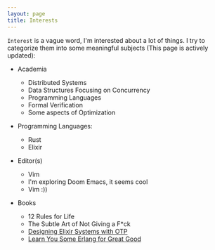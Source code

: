```yaml
---
layout: page
title: Interests
---
```


`Interest` is a vague word, I'm interested about a lot of things. I try to categorize them into some
meaningful subjects (This page is actively updated):

- Academia
	- Distributed Systems
	- Data Structures Focusing on Concurrency
	- Programming Languages
	- Formal Verification
	- Some aspects of Optimization
	

-  Programming Languages:
	- Rust
	- Elixir


- Editor(s)
	- Vim
	- I'm exploring Doom Emacs, it seems cool
	- Vim :))

- Books
	- 12 Rules for Life
	- The Subtle Art of Not Giving a F\*ck
	- [Designing Elixir Systems with OTP](https://pragprog.com/titles/jgotp/designing-elixir-systems-with-otp/)
	- [Learn You Some Erlang for Great Good](https://learnyousomeerlang.com)
